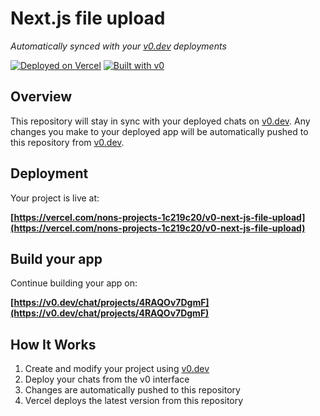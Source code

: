 # Next.js file upload

*Automatically synced with your [v0.dev](https://v0.dev) deployments*

[![Deployed on Vercel](https://img.shields.io/badge/Deployed%20on-Vercel-black?style=for-the-badge&logo=vercel)](https://vercel.com/nons-projects-1c219c20/v0-next-js-file-upload)
[![Built with v0](https://img.shields.io/badge/Built%20with-v0.dev-black?style=for-the-badge)](https://v0.dev/chat/projects/4RAQOv7DgmF)

## Overview

This repository will stay in sync with your deployed chats on [v0.dev](https://v0.dev).
Any changes you make to your deployed app will be automatically pushed to this repository from [v0.dev](https://v0.dev).

## Deployment

Your project is live at:

**[https://vercel.com/nons-projects-1c219c20/v0-next-js-file-upload](https://vercel.com/nons-projects-1c219c20/v0-next-js-file-upload)**

## Build your app

Continue building your app on:

**[https://v0.dev/chat/projects/4RAQOv7DgmF](https://v0.dev/chat/projects/4RAQOv7DgmF)**

## How It Works

1. Create and modify your project using [v0.dev](https://v0.dev)
2. Deploy your chats from the v0 interface
3. Changes are automatically pushed to this repository
4. Vercel deploys the latest version from this repository